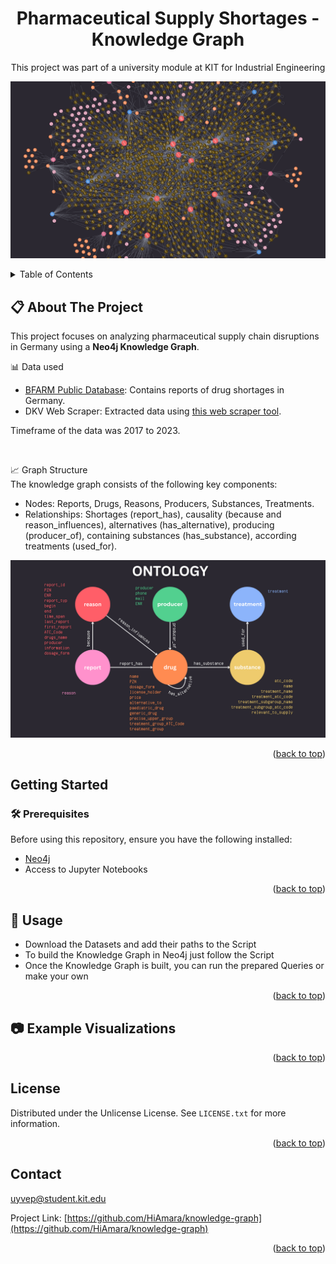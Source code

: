 <a id="readme-top"></a>
<div align="center">

  <h1 align="center">Pharmaceutical Supply Shortages - Knowledge Graph</h1>

  <p align="center">
    This project was part of a university module at KIT for Industrial Engineering
  </p>
</div>

![Graph Overview](sample_knowledge_graph.png)


<!-- TABLE OF CONTENTS -->
<details>
  <summary>Table of Contents</summary>
  <ol>
    <li>
      <a href="#about-the-project">About The Project</a>
      <ul>
        <li><a href="#built-with">Built With</a></li>
      </ul>
    </li>
    <li>
      <a href="#getting-started">Getting Started</a>
      <ul>
        <li><a href="#prerequisites">Prerequisites</a></li>
        <li><a href="#installation">Installation</a></li>
      </ul>
    </li>
    <li><a href="#usage">Usage</a></li>
    <li><a href="#roadmap">Roadmap</a></li>
    <li><a href="#contributing">Contributing</a></li>
    <li><a href="#license">License</a></li>
    <li><a href="#contact">Contact</a></li>
    <li><a href="#acknowledgments">Acknowledgments</a></li>
  </ol>
</details>



<!-- ABOUT THE PROJECT -->
## 📋 About The Project
This project focuses on analyzing pharmaceutical supply chain disruptions in Germany using a **Neo4j Knowledge Graph**.

📊 Data used
* [BFARM Public Database](https://anwendungen.pharmnet-bund.de/lieferengpassmeldungen/faces/public/meldungen.xhtml): Contains reports of drug shortages in Germany.
* DKV Web Scraper: Extracted data using [this web scraper tool](https://github.com/HiAmara/webscraper-for-teamprojekt).

Timeframe of the data was 2017 to 2023.

<br>

📈 Graph Structure <br>
The knowledge graph consists of the following key components:
* Nodes: Reports, Drugs, Reasons, Producers, Substances, Treatments.
* Relationships: Shortages (report_has), causality (because and reason_influences), alternatives (has_alternative), producing (producer_of), containing substances (has_substance), according treatments (used_for).

![Ontology](ontology_graph.png)

<p align="right">(<a href="#readme-top">back to top</a>)</p>


<!-- GETTING STARTED -->
## Getting Started



### 🛠️ Prerequisites

Before using this repository, ensure you have the following installed:
* [Neo4j](https://neo4j.com/)
* Access to Jupyter Notebooks

<p align="right">(<a href="#readme-top">back to top</a>)</p>



<!-- USAGE EXAMPLES -->
## 🔧 Usage
* Download the Datasets and add their paths to the Script
* To build the Knowledge Graph in Neo4j just follow the Script
* Once the Knowledge Graph is built, you can run the prepared Queries or make your own

<p align="right">(<a href="#readme-top">back to top</a>)</p>



<!-- ROADMAP -->
## 📷 Example Visualizations



<p align="right">(<a href="#readme-top">back to top</a>)</p>


<!-- LICENSE -->
## License

Distributed under the Unlicense License. See `LICENSE.txt` for more information.

<p align="right">(<a href="#readme-top">back to top</a>)</p>



<!-- CONTACT -->
## Contact

uyvep@student.kit.edu

Project Link: [https://github.com/HiAmara/knowledge-graph](https://github.com/HiAmara/knowledge-graph)

<p align="right">(<a href="#readme-top">back to top</a>)</p>

